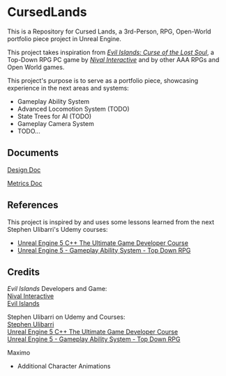 # CursedLands
This is a Repository for Cursed Lands, a 3rd-Person, RPG, Open-World portfolio piece project in Unreal Engine.

This project takes inspiration from [_Evil Islands: Curse of the Lost Soul_]((https://en.nival.com/games/pc-games/evil-islands)), a Top-Down RPG PC game by [_Nival Interactive_](https://en.nival.com/) and by other AAA RPGs and Open World games.

This project's purpose is to serve as a portfolio piece, showcasing experience in the next areas and systems:
* Gameplay Ability System
* Advanced Locomotion System (TODO)
* State Trees for AI (TODO)
* Gameplay Camera System
* TODO...

##  Documents

[Design Doc](./Docs/DesignDoc.md)

[Metrics Doc](./Docs/MetricsDoc.md)

## References

This project is inspired by and uses some lessons learned from the next Stephen Ulibarri's Udemy courses:
* [Unreal Engine 5 C++ The Ultimate Game Developer Course](https://www.udemy.com/course/unreal-engine-5-the-ultimate-game-developer-course)
* [Unreal Engine 5 - Gameplay Ability System - Top Down RPG](https://www.udemy.com/course/unreal-engine-5-gas-top-down-rpg/)

## Credits

_Evil Islands_ Developers and Game:\
[Nival Interactive](https://en.nival.com/)\
[Evil Islands](https://en.nival.com/games/pc-games/evil-islands)

Stephen Ulibarri on Udemy and Courses:\
[Stephen Ulibarri](https://www.udemy.com/user/stephen-ulibarri-3/)\
[Unreal Engine 5 C++ The Ultimate Game Developer Course](https://www.udemy.com/course/unreal-engine-5-the-ultimate-game-developer-course/)\
[Unreal Engine 5 - Gameplay Ability System - Top Down RPG](https://www.udemy.com/course/unreal-engine-5-gas-top-down-rpg/?couponCode=ST3MT200225B)

Maximo
- Additional Character Animations
